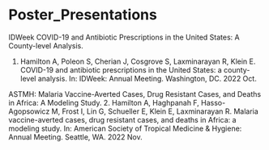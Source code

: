 # Poster_Presentations

IDWeek
COVID-19 and Antibiotic Prescriptions in the United States: A County-level Analysis.
1. Hamilton A, Poleon S, Cherian J, Cosgrove S, Laxminarayan R, Klein E. COVID-19 and antibiotic prescriptions in
the United States: a county-level analysis. In: IDWeek: Annual Meeting. Washington, DC. 2022 Oct.

ASTMH: 
Malaria Vaccine-Averted Cases, Drug Resistant Cases, and Deaths in Africa: A Modeling Study.
2. Hamilton A, Haghpanah F, Hasso-Agopsowicz M, Frost I, Lin G, Schueller E, Klein E, Laxminarayan R. Malaria
vaccine-averted cases, drug resistant cases, and deaths in Africa: a modeling study. In: American Society of
Tropical Medicine &amp; Hygiene: Annual Meeting. Seattle, WA. 2022 Nov.

